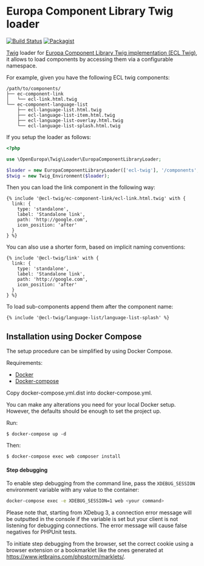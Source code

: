 # Europa Component Library Twig loader
[![Build Status](https://drone.fpfis.eu/api/badges/openeuropa/ecl-twig-loader/status.svg)](https://drone.fpfis.eu/openeuropa/ecl-twig-loader/)
[![Packagist](https://img.shields.io/packagist/v/openeuropa/ecl-twig-loader.svg)](https://packagist.org/packages/openeuropa/ecl-twig-loader)

[Twig](http://twig.sensiolabs.org) loader for [Europa Component Library Twig implementation (ECL Twig)](https://github.com/ec-europa/ecl-twig),
it allows to load components by accessing them via a configurable namespace.
 
For example, given you have the following ECL twig components:

```
/path/to/components/
├── ec-component-link
│   └── ecl-link.html.twig
└── ec-component-language-list
    ├── ecl-language-list.html.twig
    ├── ecl-language-list-item.html.twig
    ├── ecl-language-list-overlay.html.twig
    └── ecl-language-list-splash.html.twig
```

If you setup the loader as follows:

```php
<?php

use \OpenEuropa\Twig\Loader\EuropaComponentLibraryLoader;

$loader = new EuropaComponentLibraryLoader(['ecl-twig'], '/components', '/path/to');
$twig = new Twig_Environment($loader);
```

Then you can load the link component in the following way:

```twig
{% include '@ecl-twig/ec-component-link/ecl-link.html.twig' with {
  link: { 
    type: 'standalone',
    label: 'Standalone link',
    path: 'http://google.com',
    icon_position: 'after'
  }
} %}
```

You can also use a shorter form, based on implicit naming conventions:

```twig
{% include '@ecl-twig/link' with {
  link: {
    type: 'standalone',
    label: 'Standalone link',
    path: 'http://google.com',
    icon_position: 'after'
  }
} %}
```

To load sub-components append them after the component name:

```twig
{% include '@ecl-twig/language-list/language-list-splash' %}
```

## Installation using Docker Compose

The setup procedure can be simplified by using Docker Compose.

Requirements:

- [Docker](https://www.docker.com/get-docker)
- [Docker-compose](https://docs.docker.com/compose/)

Copy docker-compose.yml.dist into docker-compose.yml.

You can make any alterations you need for your local Docker setup. However, the defaults should be enough to set the project up.

Run:

```
$ docker-compose up -d
```

Then:

```
$ docker-compose exec web composer install
```

#### Step debugging

To enable step debugging from the command line, pass the `XDEBUG_SESSION` environment variable with any value to
the container:

```bash
docker-compose exec -e XDEBUG_SESSION=1 web <your command>
```

Please note that, starting from XDebug 3, a connection error message will be outputted in the console if the variable is
set but your client is not listening for debugging connections. The error message will cause false negatives for PHPUnit
tests.

To initiate step debugging from the browser, set the correct cookie using a browser extension or a bookmarklet
like the ones generated at https://www.jetbrains.com/phpstorm/marklets/.
